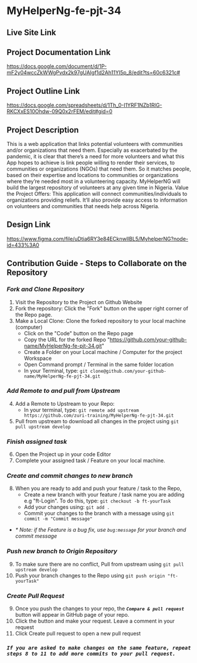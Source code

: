 # **MyHelperNg-fe-pjt-34**

## **Live Site Link**

## **Project Documentation Link**
https://docs.google.com/document/d/1P-mF2y04wccZkWWgPvdx2k97gUAIgf1d2Ah11YI5p_8/edit?ts=60c6321c#

## **Project Outline Link**
https://docs.google.com/spreadsheets/d/1Th_0-I1YRF1NZb1RlG-RKCXxES10Ohdw-09Q0x2rFEM/edit#gid=0

## **Project Description**
This is a web application that links potential volunteers with communities and/or organizations that need them. Especially as exacerbated by the pandemic, it is clear that there’s a need for more volunteers and what this App hopes to achieve is link people willing to render their services, to communities or organizations (NGOs) that need them. So it matches people, based on their expertise and locations to communities or organizations where they’re needed most in a volunteering capacity. MyHelperNG will build the largest repository of volunteers at any given time in Nigeria. Value the Project Offers: This application will connect communities/individuals to organizations providing reliefs. It’ll also provide easy access to information on volunteers and communities that needs help across Nigeria.

## **Design Link**
https://www.figma.com/file/uDtia6RY3e84ECknwIlBL5/MyhelperNG?node-id=433%3A0 

## **Contribution Guide - Steps to Collaborate on the Repository**

### ***Fork and Clone Repository*** 
1. Visit the Repository to the Project on Github Website
2. Fork the repository: Click the "Fork" button on the upper right corner of the Repo page.
3. Make a Local Clone: Clone the forked repository to your local machine (computer)
    - Click on the "Code" button on the Repo page
    - Copy the URL for the forked Repo "https://github.com/your-github-name/MyHelperNg-fe-pjt-34.git"
    - Create a Folder on your Local machine / Computer for the project Workspace
    - Open Command prompt / Terminal in the same folder location
    - In your Terminal, type:
        `git clone@github.com/your-github-name/MyHelperNg-fe-pjt-34.git`

### ***Add Remote to and pull from Upstream*** 
4. Add a Remote to Upstream to your Repo: 
    - In your terminal, type:
    `git remote add upstream https://github.com/zuri-training/MyHelperNg-fe-pjt-34.git`
5. Pull from upstream to download all changes in the project using `git pull upstream develop`

### ***Finish assigned task*** 
6. Open the Project up in your code Editor
7. Complete your assigned task / Feature on your local machine.

### ***Create and commit changes to new branch*** 
8. When you are ready to add and push your feature / task to the Repo,
    - Create a new branch with your feature / task name you are adding e.g "ft-Login". To do this, type:
        `git checkout -b ft-yourTask` 
    - Add your changes using: 
        `git add . `
    - Commit your changes to the branch with a message using
        `git commit -m "Commit message"` 
- *\* Note: if the Feature is a bug fix, use `bug:message` for your branch and commit message*

### ***Push new branch to Origin Repository***
9. To make sure there are no conflict, Pull from upstream using `git pull upstream develop`
10. Push your branch changes to the Repo using 
        `git push origin "ft-yourTask"` 

### ***Create Pull Request***
9. Once you push the changes to your repo, the ***`Compare & pull request`*** button will appear in GitHub page of your repo.
10. Click the button and make your request. Leave a comment in your request
11. Click Create pull request to open a new pull request

### ***```If you are asked to make changes on the same feature, repeat steps 8 to 11 to add more commits to your pull request.```***

